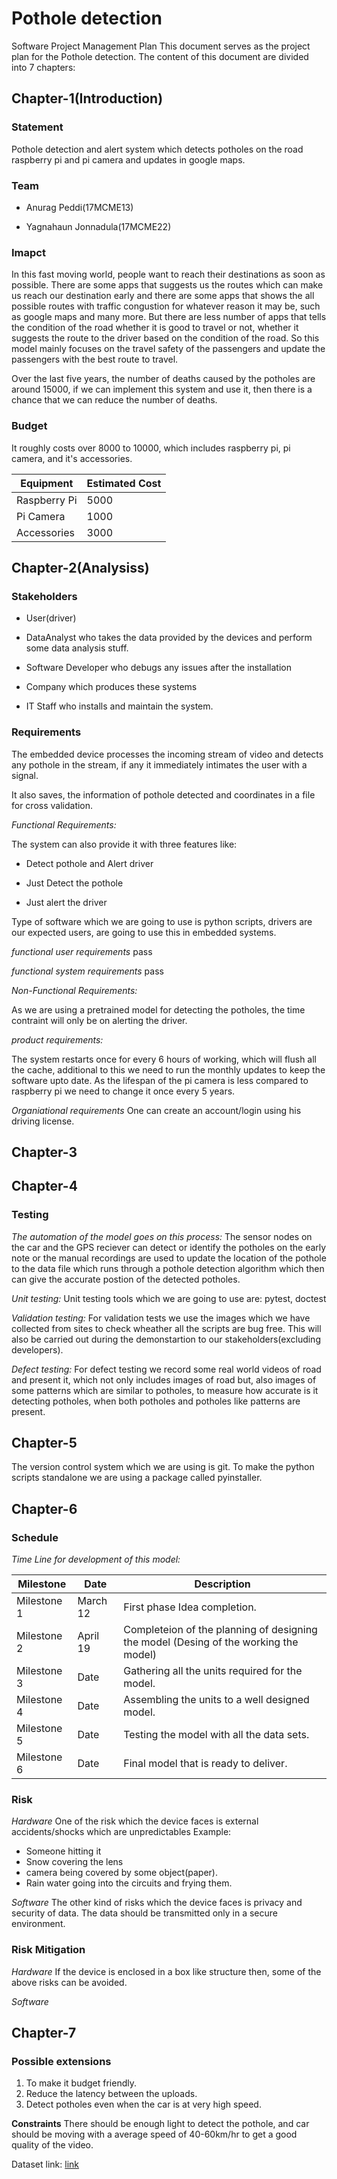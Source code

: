 # Pothole detection

Software Project Management Plan
This document serves as the project plan for the Pothole detection. The content of this document are divided into 7 chapters:

## Chapter-1(Introduction)

### Statement

Pothole detection and alert system which detects potholes on the road raspberry pi and pi camera and updates in google maps.

### Team

* Anurag Peddi(17MCME13)

* Yagnahaun Jonnadula(17MCME22)

### Imapct

In this fast moving world, people want to reach their destinations as soon as possible. There are some apps that suggests us the routes which can make us reach our destination early and there are some apps that shows the all possible routes with traffic congustion for whatever reason it may be, such as google maps and many more. 
But there are less number of apps that tells the condition of the road whether it is good to travel or not, whether it suggests the route to the driver based on the condition of the road. So this model mainly focuses on the travel safety of the passengers and update the passengers with the best route to travel.

Over the last five years, the number of deaths caused by the potholes are around 15000, if we can implement this system and use it, then there is a chance that we can reduce the number of deaths.

### Budget
It roughly costs over 8000 to 10000, which includes raspberry pi, pi camera, and it's accessories.

| Equipment | Estimated Cost |
| --- | --- |
| Raspberry Pi | 5000 |
| Pi Camera | 1000 |
| Accessories | 3000 |

## Chapter-2(Analysiss)

### Stakeholders

* User(driver)

* DataAnalyst who takes the data provided by the devices and perform some data analysis stuff.

* Software Developer who debugs any issues after the installation

* Company which produces these systems

* IT Staff who installs and maintain the system.

### Requirements
The embedded device processes the incoming stream of video and detects any pothole in the stream, if any it immediately intimates the user with a signal.

It also saves, the information of pothole detected and coordinates in a file for cross validation.

*Functional Requirements:*

The system can also provide it with three features like:
* Detect pothole and Alert driver

* Just Detect the pothole

* Just alert the driver

Type of software which we are going to use is python scripts, drivers are our expected users, are going to use this in embedded systems.

*functional user requirements*
    pass

*functional system requirements*
    pass

*Non-Functional Requirements:*

As we are using a pretrained model for detecting the potholes, the time contraint will only be on alerting the driver.

*product requirements:*

The system restarts once for every 6 hours of working, which will flush all the cache, additional to this we need to run the monthly updates to keep the software upto date.
As the lifespan of the pi camera is less compared to raspberry pi we need to change it once every 5 years.

*Organiational requirements*
One can create an account/login using his driving license.

## Chapter-3

## Chapter-4

### Testing
*The automation of the model goes on this process:*
The sensor nodes on the car and the GPS reciever can detect or identify the potholes on the early note or the manual recordings are used to update the location of the pothole to the data file which runs through a pothole detection algorithm which then can give the accurate postion of the detected potholes.

*Unit testing:* Unit testing tools which we are going to use are: pytest, doctest

*Validation testing:* For validation tests we use the images which we have collected from sites to check wheather all the scripts are bug free.
This will also be carried out during the demonstartion to our stakeholders(excluding developers).

*Defect testing:* For defect testing we record some real world videos of road and present it, which not only includes images of road but, also images of some patterns which are similar to potholes, to measure how accurate is it detecting potholes, when both potholes and potholes like patterns are present.

## Chapter-5

The version control system  which we are using is git.
To make the python scripts standalone we are using a package called pyinstaller.

## Chapter-6

### Schedule
*Time Line for development of this model:*

| Milestone | Date | Description |
| --- | --- | --- |
| Milestone 1 | March 12 | First phase Idea completion. |
| Milestone 2 | April 19 | Completeion of the planning of designing the model (Desing of the working the model) |
| Milestone 3 | Date | Gathering all the units required for the model. |
| Milestone 4 | Date | Assembling the units to a well designed model. |
| Milestone 5 | Date | Testing the model with all the data sets. |
| Milestone 6 | Date | Final model that is ready to deliver. |

### Risk
*Hardware*
One of the risk which the device faces is external accidents/shocks which are unpredictables
Example:
* Someone hitting it
* Snow covering the lens
* camera being covered by some object(paper).
* Rain water going into the circuits and frying them.

*Software*
The other kind of risks which the device faces is privacy and security of data.
The data should be transmitted only in a secure environment.

### Risk Mitigation
*Hardware*
If the device is enclosed in a box like structure then, some of the above risks can be avoided.

*Software*

## Chapter-7
### Possible extensions
1. To make it budget friendly.
2. Reduce the latency between the uploads.
3. Detect potholes even when the car is at very high speed.

**Constraints**
There should be enough light to detect the pothole, and car should be moving with a average speed of 40-60km/hr to get a good quality of the video.

Dataset link: [link](https://www.kaggle.com/sachinpatel21/pothole-image-dataset)
